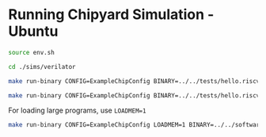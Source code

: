 # Running Chipyard Simulation - Ubuntu

```bash
source env.sh
```



```bash
cd ./sims/verilator
```



```bash
make run-binary CONFIG=ExampleChipConfig BINARY=../../tests/hello.riscv
```



```bash
make run-binary CONFIG=ExampleChipConfig BINARY=../../tests/hello.riscv TIMEOUT_CYCLES=100000000
```



For loading large programs, use `LOADMEM=1`

```bash
make run-binary CONFIG=ExampleChipConfig LOADMEM=1 BINARY=../../software/baremetal-ide/workspace/build/firmware.elf TIMEOUT_CYCLES=1000000
```



